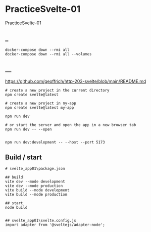 # PracticeSvelte-01
PracticeSvelte-01

## _
```
docker-compose down --rmi all
docker-compose down --rmi all --volumes
```

## __
https://github.com/geoffrich/http-203-svelte/blob/main/README.md
```
# create a new project in the current directory
npm create svelte@latest

# create a new project in my-app
npm create svelte@latest my-app

npm run dev

# or start the server and open the app in a new browser tab
npm run dev -- --open


npm run dev:development -- --host --port 5173
```


## Build / start
```
# svelte_app01\package.json

## build
vite dev --mode development
vite dev --mode production
vite build --mode development
vite build --mode production

## start
node build


## svelte_app01\svelte.config.js
import adapter from '@sveltejs/adapter-node';
```

